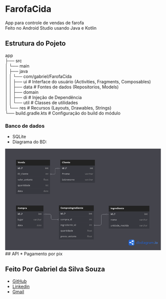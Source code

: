 # FarofaCida
App para controle de vendas de farofa \
Feito no Android Studio usando Java e Kotlin

## Estrutura do Pojeto 
app <br/>
├── src <br/>
│ └── main <br/>
│ ├── java <br/>
│ │ └── com/gabriel/FarofaCida <br/> 
│ │ ├── ui # Interface do usuário (Activities, Fragments, Composables) <br/>
│ │ ├── data # Fontes de dados (Repositorios, Models) <br/>
│ │ ├── domain <br/>
│ │ ├── di  # Injeção de Dependência <br/>
│ │ └── util # Classes de utilidades <br/>
│ └── res # Recursos (Layouts, Drawables, Strings) <br/>
└── build.gradle.kts # Configuração do build do módulo <br/>

### Banco de dados
* SQLite
* Diagrama do BD: 
<img src="FarofaCida.png" alt="Diagrama">
## API
* Pagamento por pix

   


## Feito Por Gabriel da Silva Souza
* [GitHub](https://github.com/Gabriel-Souza18) <br/>
* [Linkedin](https://www.linkedin.com/in/gabriel-souza-563701347/) <br/>
* [Gmail](gabrielsisou@gmail.com) <br/>
